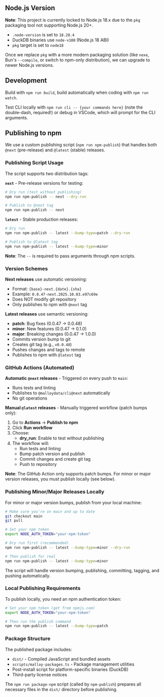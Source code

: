 ## Node.js Version

**Note**: This project is currently locked to Node.js 18.x due to the `pkg` packaging tool not supporting Node.js 20+. 

- `.node-version` is set to `18.20.4`
- DuckDB binaries use `node-v108` (Node.js 18 ABI)  
- `pkg` target is set to `node18`

Once we replace `pkg` with a more modern packaging solution (like `nexe`, Bun's `--compile`, or switch to npm-only distribution), we can upgrade to newer Node.js versions.

## Development

Build with `npm run build`, build automatically when coding with `npm run watch`.

Test CLI locally with `npm run cli -- {your commands here}` (note the double-dash, required!) or debug in VSCode, which will prompt for the CLI arguments.

## Publishing to npm

We use a custom publishing script (`npm run npm-publish`) that handles both `@next` (pre-release) and `@latest` (stable) releases.

### Publishing Script Usage

The script supports two distribution tags:

**`next`** - Pre-release versions for testing:
```bash
# Dry run (test without publishing)
npm run npm-publish -- next --dry-run

# Publish to @next tag
npm run npm-publish -- next
```

**`latest`** - Stable production releases:
```bash
# Dry run
npm run npm-publish -- latest --bump-type=patch --dry-run

# Publish to @latest tag
npm run npm-publish -- latest --bump-type=minor
```

**Note**: The `--` is required to pass arguments through npm scripts.

### Version Schemes

**Next releases** use automatic versioning:
- Format: `{base}-next.{date}.{sha}`
- Example: `0.0.47-next.2025.10.03.e97c69e`
- Does NOT modify git repository
- Only publishes to npm with `@next` tag

**Latest releases** use semantic versioning:
- **patch**: Bug fixes (0.0.47 → 0.0.48)
- **minor**: New features (0.0.47 → 0.1.0)
- **major**: Breaking changes (0.0.47 → 1.0.0)
- Commits version bump to git
- Creates git tag (e.g., `v0.0.48`)
- Pushes changes and tags to remote
- Publishes to npm with `@latest` tag

### GitHub Actions (Automated)

**Automatic `@next` releases** - Triggered on every push to `main`:
- Runs tests and linting
- Publishes to `@malloydata/cli@next` automatically
- No git operations

**Manual `@latest` releases** - Manually triggered workflow (patch bumps only):
1. Go to **Actions** → **Publish to npm**
2. Click **Run workflow**
3. Choose:
   - **dry_run**: Enable to test without publishing
4. The workflow will:
   - Run tests and linting
   - Bump patch version and publish
   - Commit changes and create git tag
   - Push to repository

**Note**: The GitHub Action only supports patch bumps. For minor or major version releases, you must publish locally (see below).

### Publishing Minor/Major Releases Locally

For minor or major version bumps, publish from your local machine:

```bash
# Make sure you're on main and up to date
git checkout main
git pull

# Set your npm token
export NODE_AUTH_TOKEN="your-npm-token"

# Dry run first (recommended)
npm run npm-publish -- latest --bump-type=minor --dry-run

# Then publish for real
npm run npm-publish -- latest --bump-type=minor
```

The script will handle version bumping, publishing, committing, tagging, and pushing automatically.

### Local Publishing Requirements

To publish locally, you need an npm authentication token:

```bash
# Set your npm token (get from npmjs.com)
export NODE_AUTH_TOKEN="your-npm-token"

# Then run the publish command
npm run npm-publish -- latest --bump-type=patch
```

### Package Structure

The published package includes:
- `dist/` - Compiled JavaScript and bundled assets
- `scripts/malloy-packages.ts` - Package management utilities
- Post-install script for platform-specific binaries (DuckDB)
- Third-party license notices

The `npm run package-npm` script (called by `npm-publish`) prepares all necessary files in the `dist/` directory before publishing.
